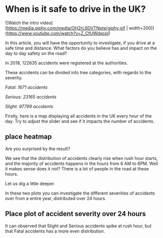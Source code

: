 # When is it safe to drive in the UK?


![Watch the intro video](https://media.giphy.com/media/OH2rL6DVTNpte/giphy.gif | width=200))(https://www.youtube.com/watch?v=Z_CfUWdqcpI)

In this article, you will have the opportunity to investigate, if you drive at a safe time and distance.
What factors do you believe has and impact on the day to day safety on the road? 

In 2018, 122635 accidents were registered at the authorities.

These accidents can be divided into tree categories, with regards to the severity.

_Fatal: 1671 accidents_

_Serious: 23165 accidents_

_Slight: 97799 accidents_ 

Firstly, here is a map displaying all accidents in the UK every hour of the day.
Try to adjust the slider and see if it impacts the number of accidents.

## place heatmap


Are you surprised by the result? 

We see that the distribution of accidents clearly rise when rush hour starts, and the majority of accidents happens in the hours from 6 AM to 6PM.
Well it makes sense does it not? 
There is a lot of people in the road at these hours.

Let us dig a little deeper.

In these two plots you can investigate the different severities of accidents over from a entire year, distributed over 24 hours.

## Place plot of accident severity over 24 hours


It can observed that Slight and Serious accidents spike at rush hour, but that Fatal accidents has a more even distribution.
